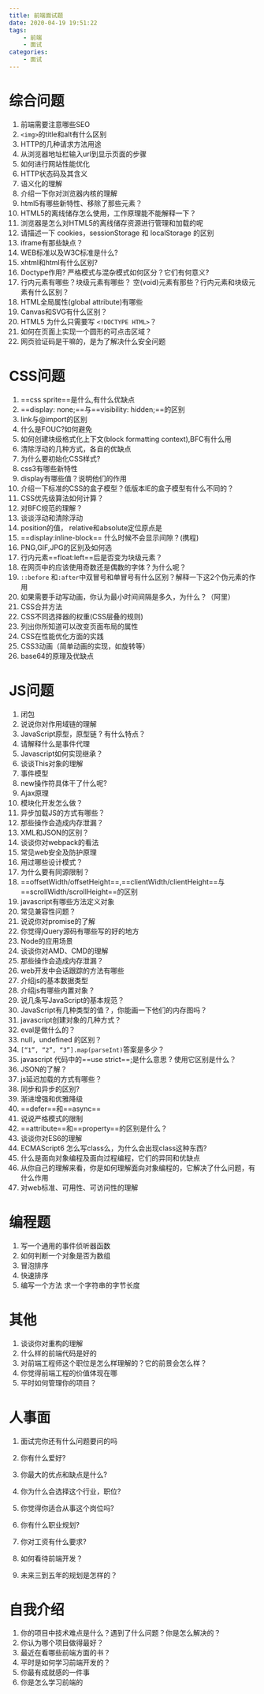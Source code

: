 ```yaml
---
title: 前端面试题
date: 2020-04-19 19:51:22
tags:
	- 前端
	- 面试
categories:
	- 面试
---
```


# 综合问题

1. 前端需要注意哪些SEO
2. `<img>`的title和alt有什么区别
3. HTTP的几种请求方法用途
4. 从浏览器地址栏输入url到显示页面的步骤
5. 如何进行网站性能优化
6. HTTP状态码及其含义
7. 语义化的理解
8. 介绍一下你对浏览器内核的理解
9. html5有哪些新特性、移除了那些元素？
10. HTML5的离线储存怎么使用，工作原理能不能解释一下？
11. 浏览器是怎么对HTML5的离线储存资源进行管理和加载的呢
12. 请描述一下 cookies，sessionStorage 和 localStorage 的区别
13. iframe有那些缺点？
14. WEB标准以及W3C标准是什么?
15. xhtml和html有什么区别?
16. Doctype作用? 严格模式与混杂模式如何区分？它们有何意义?
17. 行内元素有哪些？块级元素有哪些？ 空(void)元素有那些？行内元素和块级元素有什么区别？
18. HTML全局属性(global attribute)有哪些
19. Canvas和SVG有什么区别？
20. HTML5 为什么只需要写 `<!DOCTYPE HTML>`？
21. 如何在页面上实现一个圆形的可点击区域？
22. 网页验证码是干嘛的，是为了解决什么安全问题


# CSS问题

1. ==css sprite==是什么,有什么优缺点
2. ==display: none;==与==visibility: hidden;==的区别
3. link与@import的区别
4. 什么是FOUC?如何避免
5. 如何创建块级格式化上下文(block formatting context),BFC有什么用
6. 清除浮动的几种方式，各自的优缺点
7. 为什么要初始化CSS样式?
8. css3有哪些新特性
9. display有哪些值？说明他们的作用
10. 介绍一下标准的CSS的盒子模型？低版本IE的盒子模型有什么不同的？
11. CSS优先级算法如何计算？
12. 对BFC规范的理解？
13. 谈谈浮动和清除浮动
14. position的值， relative和absolute定位原点是
15. ==display:inline-block== 什么时候不会显示间隙？(携程)
16. PNG,GIF,JPG的区别及如何选
17. 行内元素==float:left==后是否变为块级元素？
18. 在网页中的应该使用奇数还是偶数的字体？为什么呢？
19. `::before` 和`:after`中双冒号和单冒号有什么区别？解释一下这2个伪元素的作用
20. 如果需要手动写动画，你认为最小时间间隔是多久，为什么？（阿里）
21. CSS合并方法
22. CSS不同选择器的权重(CSS层叠的规则)
23. 列出你所知道可以改变页面布局的属性
24. CSS在性能优化方面的实践
25. CSS3动画（简单动画的实现，如旋转等）
26. base64的原理及优缺点

# JS问题

1. 闭包
2. 说说你对作用域链的理解
3. JavaScript原型，原型链 ? 有什么特点？
4. 请解释什么是事件代理
5. Javascript如何实现继承？
6. 谈谈This对象的理解
7. 事件模型
8. new操作符具体干了什么呢?
9. Ajax原理
10. 模块化开发怎么做？
11. 异步加载JS的方式有哪些？
12. 那些操作会造成内存泄漏？
13. XML和JSON的区别？
14. 谈谈你对webpack的看法
15. 常见web安全及防护原理
16. 用过哪些设计模式？
17. 为什么要有同源限制？
18. ==offsetWidth/offsetHeight==,==clientWidth/clientHeight==与==scrollWidth/scrollHeight==的区别
19. javascript有哪些方法定义对象
20. 常见兼容性问题？
21. 说说你对promise的了解
22. 你觉得jQuery源码有哪些写的好的地方
23. Node的应用场景
24. 谈谈你对AMD、CMD的理解
25. 那些操作会造成内存泄漏？
26. web开发中会话跟踪的方法有哪些
27. 介绍js的基本数据类型
28. 介绍js有哪些内置对象？
29. 说几条写JavaScript的基本规范？
30. JavaScript有几种类型的值？，你能画一下他们的内存图吗？
31. javascript创建对象的几种方式？
32. eval是做什么的？
33. null，undefined 的区别？
34. `[“1”, “2”, “3”].map(parseInt)`答案是多少？
35. javascript 代码中的==use strict==;是什么意思 ? 使用它区别是什么？
36. JSON的了解？
37. js延迟加载的方式有哪些？
38. 同步和异步的区别?
39. 渐进增强和优雅降级
40. ==defer==和==async==
41. 说说严格模式的限制
42. ==attribute==和==property==的区别是什么？
43. 谈谈你对ES6的理解
44. ECMAScript6 怎么写class么，为什么会出现class这种东西?
45. 什么是面向对象编程及面向过程编程，它们的异同和优缺点
46. 从你自己的理解来看，你是如何理解面向对象编程的，它解决了什么问题，有什么作用
47. 对web标准、可用性、可访问性的理解



# 编程题

1. 写一个通用的事件侦听器函数
2. 如何判断一个对象是否为数组
3. 冒泡排序
4. 快速排序
5. 编写一个方法 求一个字符串的字节长度


# 其他

1. 谈谈你对重构的理解
2. 什么样的前端代码是好的
3. 对前端工程师这个职位是怎么样理解的？它的前景会怎么样？
4. 你觉得前端工程的价值体现在哪
5. 平时如何管理你的项目？


# 人事面

1. 面试完你还有什么问题要问的吗

2. 你有什么爱好?

3. 你最大的优点和缺点是什么?

4. 你为什么会选择这个行业，职位?

5. 你觉得你适合从事这个岗位吗?

6. 你有什么职业规划?

7. 你对工资有什么要求?

8. 如何看待前端开发？

9. 未来三到五年的规划是怎样的？

   

# 自我介绍
1. 你的项目中技术难点是什么？遇到了什么问题？你是怎么解决的？
2. 你认为哪个项目做得最好？
3. 最近在看哪些前端方面的书？
4. 平时是如何学习前端开发的？
5. 你最有成就感的一件事
6. 你是怎么学习前端的
